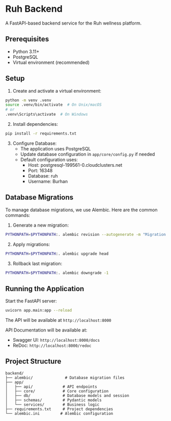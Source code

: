 # Ruh Backend

A FastAPI-based backend service for the Ruh wellness platform.

## Prerequisites

- Python 3.11+
- PostgreSQL
- Virtual environment (recommended)

## Setup

1. Create and activate a virtual environment:
```bash
python -m venv .venv
source .venv/bin/activate  # On Unix/macOS
# or
.venv\Scripts\activate  # On Windows
```

2. Install dependencies:
```bash
pip install -r requirements.txt
```

3. Configure Database:
   - The application uses PostgreSQL
   - Update database configuration in `app/core/config.py` if needed
   - Default configuration uses:
     - Host: postgresql-199561-0.cloudclusters.net
     - Port: 16348
     - Database: ruh
     - Username: Burhan

## Database Migrations

To manage database migrations, we use Alembic. Here are the common commands:

1. Generate a new migration:
```bash
PYTHONPATH=$PYTHONPATH:. alembic revision --autogenerate -m "Migration description"
```

2. Apply migrations:
```bash
PYTHONPATH=$PYTHONPATH:. alembic upgrade head
```

3. Rollback last migration:
```bash
PYTHONPATH=$PYTHONPATH:. alembic downgrade -1
```

## Running the Application

Start the FastAPI server:
```bash
uvicorn app.main:app --reload
```

The API will be available at `http://localhost:8000`

API Documentation will be available at:
- Swagger UI: `http://localhost:8000/docs`
- ReDoc: `http://localhost:8000/redoc`

## Project Structure

```
backend/
├── alembic/              # Database migration files
├── app/
│   ├── api/             # API endpoints
│   ├── core/            # Core configuration
│   ├── db/              # Database models and session
│   ├── schemas/         # Pydantic models
│   └── services/        # Business logic
├── requirements.txt     # Project dependencies
└── alembic.ini         # Alembic configuration
``` 
